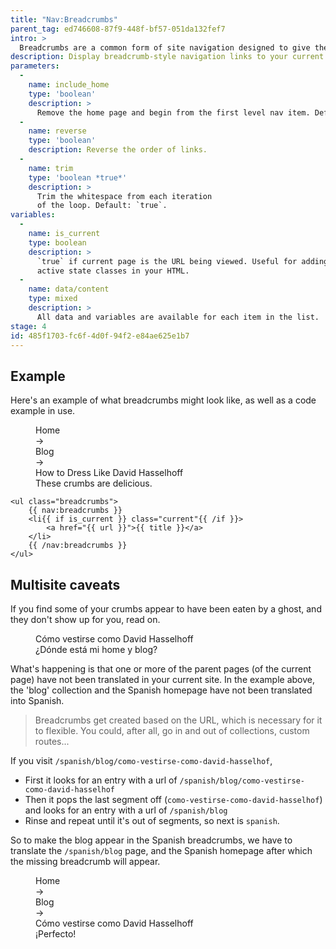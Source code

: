 ```yaml
---
title: "Nav:Breadcrumbs"
parent_tag: ed746608-87f9-448f-bf57-051da132fef7
intro: >
  Breadcrumbs are a common form of site navigation designed to give the user context with hierarchy in mind. Much like the crumbs left by a certain little German boy — they lead from wherever you are, all the way back home.
description: Display breadcrumb-style navigation links to your current page.
parameters:
  -
    name: include_home
    type: 'boolean'
    description: >
      Remove the home page and begin from the first level nav item. Default: `true`.
  -
    name: reverse
    type: 'boolean'
    description: Reverse the order of links.
  -
    name: trim
    type: 'boolean *true*'
    description: >
      Trim the whitespace from each iteration
      of the loop. Default: `true`.
variables:
  -
    name: is_current
    type: boolean
    description: >
      `true` if current page is the URL being viewed. Useful for adding
      active state classes in your HTML.
  -
    name: data/content
    type: mixed
    description: >
      All data and variables are available for each item in the list.
stage: 4
id: 485f1703-fc6f-4d0f-94f2-e84ae625e1b7
---
```

## Example

Here's an example of what breadcrumbs might look like, as well as a code example in use.

<figure>
    <div class="flex font-mono">
      <div class="mr-4">Home</div>
      <div class="mr-4">&rarr;</div>
      <div class="mr-4">Blog</div>
      <div class="mr-4">&rarr;</div>
      <div class="mr-4 text-pink-hot font-bold">How to Dress Like David Hasselhoff</div>
    </div>
    <figcaption>These crumbs are delicious.</figcaption>
</figure>

```
<ul class="breadcrumbs">
    {{ nav:breadcrumbs }}
    <li{{ if is_current }} class="current"{{ /if }}>
        <a href="{{ url }}">{{ title }}</a>
    </li>
    {{ /nav:breadcrumbs }}
</ul>
```

## Multisite caveats

If you find some of your crumbs appear to have been eaten by a ghost, and they don't show up for you, read on.

<figure>
    <div class="flex font-mono">
      <div class="mr-4 text-pink-hot font-bold">Cómo vestirse como David Hasselhoff</div>
    </div>
    <figcaption>¿Dónde está mi home y blog?</figcaption>
</figure>

What's happening is that one or more of the parent pages (of the current page) have not been translated in your current site. In the example above, the 'blog' collection and the Spanish homepage have not been translated into Spanish.

> Breadcrumbs get created based on the URL, which is necessary for it to flexible. You could, after all, go in and out of collections, custom routes...

If you visit `/spanish/blog/como-vestirse-como-david-hasselhof`,

- First it looks for an entry with a url of `/spanish/blog/como-vestirse-como-david-hasselhof`
- Then it pops the last segment off (`como-vestirse-como-david-hasselhof`) and looks for an entry with a url of `/spanish/blog`
- Rinse and repeat until it's out of segments, so next is `spanish`.

So to make the blog appear in the Spanish breadcrumbs, we have to translate the `/spanish/blog` page, and the Spanish homepage after which the missing breadcrumb will appear.

<figure>
    <div class="flex font-mono">
      <div class="mr-4">Home</div>
      <div class="mr-4">&rarr;</div>
      <div class="mr-4">Blog</div>
      <div class="mr-4">&rarr;</div>
      <div class="mr-4 text-pink-hot font-bold">Cómo vestirse como David Hasselhoff</div>
    </div>
    <figcaption>¡Perfecto!</figcaption>
</figure>